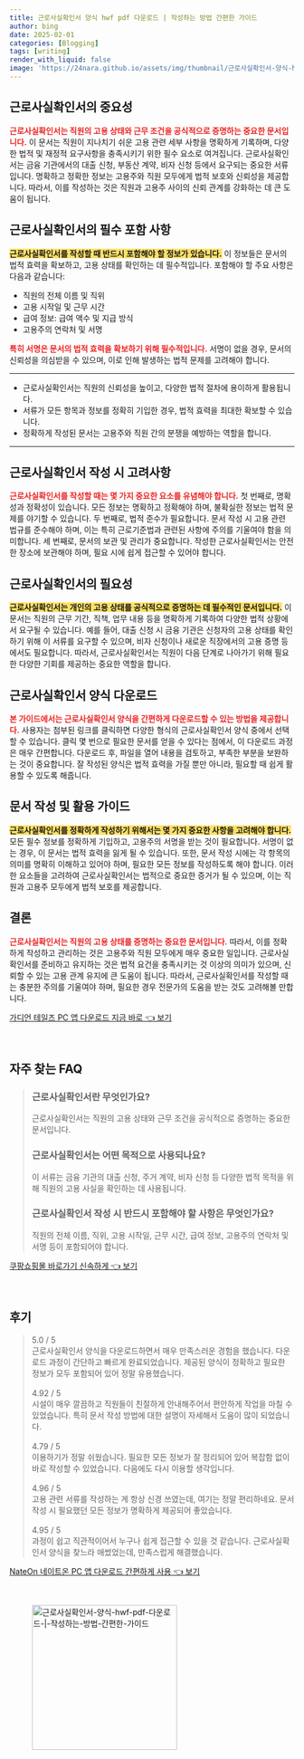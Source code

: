 ```yaml
---
title: 근로사실확인서 양식 hwf pdf 다운로드 | 작성하는 방법 간편한 가이드
author: bing
date: 2025-02-01
categories: [Blogging]
tags: [writing]
render_with_liquid: false
image: 'https://24nara.github.io/assets/img/thumbnail/근로사실확인서-양식-hwf-pdf-다운로드-|-작성하는-방법-간편한-가이드.webp'
---
```



<h2 id='근로사실확인서의 중요성'>근로사실확인서의 중요성</h2>

<p><b><span style="color: #ee2323;">근로사실확인서는 직원의 고용 상태와 근무 조건을 공식적으로 증명하는 중요한 문서입니다.</span></b> 이 문서는 직원이 지나치기 쉬운 고용 관련 세부 사항을 명확하게 기록하며, 다양한 법적 및 재정적 요구사항을 충족시키기 위한 필수 요소로 여겨집니다. 근로사실확인서는 금융 기관에서의 대출 신청, 부동산 계약, 비자 신청 등에서 요구되는 중요한 서류입니다. 명확하고 정확한 정보는 고용주와 직원 모두에게 법적 보호와 신뢰성을 제공합니다. 따라서, 이를 작성하는 것은 직원과 고용주 사이의 신뢰 관계를 강화하는 데 큰 도움이 됩니다.</p>

<h2 id='근로사실확인서의 필수 포함 사항'>근로사실확인서의 필수 포함 사항</h2>

<p><b><span style="background-color: #ffe066;">근로사실확인서를 작성할 때 반드시 포함해야 할 정보가 있습니다.</span></b> 이 정보들은 문서의 법적 효력을 확보하고, 고용 상태를 확인하는 데 필수적입니다. 포함해야 할 주요 사항은 다음과 같습니다:</p>

<ul>
    <li>직원의 전체 이름 및 직위</li>
    <li>고용 시작일 및 근무 시간</li>
    <li>급여 정보: 급여 액수 및 지급 방식</li>
    <li>고용주의 연락처 및 서명</li>
</ul>

<p><b><span style="color: #ee2323;">특히 서명은 문서의 법적 효력을 확보하기 위해 필수적입니다.</span></b> 서명이 없을 경우, 문서의 신뢰성을 의심받을 수 있으며, 이로 인해 발생하는 법적 문제를 고려해야 합니다.</p>

<hr />

<ul>
    <li>근로사실확인서는 직원의 신뢰성을 높이고, 다양한 법적 절차에 용이하게 활용됩니다.</li>
    <li>서류가 모든 항목과 정보를 정확히 기입한 경우, 법적 효력을 최대한 확보할 수 있습니다.</li>
    <li>정확하게 작성된 문서는 고용주와 직원 간의 분쟁을 예방하는 역할을 합니다.</li>
</ul>

<hr />

<h2 id='근로사실확인서 작성 시 고려사항'>근로사실확인서 작성 시 고려사항</h2>

<p><b><span style="color: #ee2323;">근로사실확인서를 작성할 때는 몇 가지 중요한 요소를 유념해야 합니다.</span></b> 첫 번째로, 명확성과 정확성이 있습니다. 모든 정보는 명확하고 정확해야 하며, 불확실한 정보는 법적 문제를 야기할 수 있습니다. 두 번째로, 법적 준수가 필요합니다. 문서 작성 시 고용 관련 법규를 준수해야 하며, 이는 특히 근로기준법과 관련된 사항에 주의를 기울여야 함을 의미합니다. 세 번째로, 문서의 보관 및 관리가 중요합니다. 작성한 근로사실확인서는 안전한 장소에 보관해야 하며, 필요 시에 쉽게 접근할 수 있어야 합니다.</p>

<h2 id='근로사실확인서의 필요성'>근로사실확인서의 필요성</h2>

<p><b><span style="background-color: #ffe066;">근로사실확인서는 개인의 고용 상태를 공식적으로 증명하는 데 필수적인 문서입니다.</span></b> 이 문서는 직원의 근무 기간, 직책, 업무 내용 등을 명확하게 기록하여 다양한 법적 상황에서 요구될 수 있습니다. 예를 들어, 대출 신청 시 금융 기관은 신청자의 고용 상태를 확인하기 위해 이 서류를 요구할 수 있으며, 비자 신청이나 새로운 직장에서의 고용 증명 등에서도 필요합니다. 따라서, 근로사실확인서는 직원이 다음 단계로 나아가기 위해 필요한 다양한 기회를 제공하는 중요한 역할을 합니다.</p>

<h2 id='근로사실확인서 양식 다운로드'>근로사실확인서 양식 다운로드</h2>

<p><b><span style="color: #ee2323;">본 가이드에서는 근로사실확인서 양식을 간편하게 다운로드할 수 있는 방법을 제공합니다.</span></b> 사용자는 첨부된 링크를 클릭하면 다양한 형식의 근로사실확인서 양식 중에서 선택할 수 있습니다. 클릭 몇 번으로 필요한 문서를 얻을 수 있다는 점에서, 이 다운로드 과정은 매우 간편합니다. 다운로드 후, 파일을 열어 내용을 검토하고, 부족한 부분을 보완하는 것이 중요합니다. 잘 작성된 양식은 법적 효력을 가질 뿐만 아니라, 필요할 때 쉽게 활용할 수 있도록 해줍니다.</p>

<h2 id='문서 작성 및 활용 가이드'>문서 작성 및 활용 가이드</h2>

<p><b><span style="background-color: #ffe066;">근로사실확인서를 정확하게 작성하기 위해서는 몇 가지 중요한 사항을 고려해야 합니다.</span></b> 모든 필수 정보를 정확하게 기입하고, 고용주의 서명을 받는 것이 필요합니다. 서명이 없는 경우, 이 문서는 법적 효력을 잃게 될 수 있습니다. 또한, 문서 작성 시에는 각 항목의 의미를 명확히 이해하고 있어야 하며, 필요한 모든 정보를 작성하도록 해야 합니다. 이러한 요소들을 고려하여 근로사실확인서는 법적으로 중요한 증거가 될 수 있으며, 이는 직원과 고용주 모두에게 법적 보호를 제공합니다.</p>

<h2 id='결론'>결론</h2>

<p><b><span style="color: #ee2323;">근로사실확인서는 직원의 고용 상태를 증명하는 중요한 문서입니다.</span></b> 따라서, 이를 정확하게 작성하고 관리하는 것은 고용주와 직원 모두에게 매우 중요한 일입니다. 근로사실확인서를 준비하고 유지하는 것은 법적 요건을 충족시키는 것 이상의 의미가 있으며, 신뢰할 수 있는 고용 관계 유지에 큰 도움이 됩니다. 따라서, 근로사실확인서를 작성할 때는 충분한 주의를 기울여야 하며, 필요한 경우 전문가의 도움을 받는 것도 고려해볼 만합니다.</p>


<p><a class="click-button" title="가디언 테일즈 PC 앱 다운로드 지금 바로" href="https://24nara.github.io/posts/%EA%B0%80%EB%94%94%EC%96%B8-%ED%85%8C%EC%9D%BC%EC%A6%88-PC-%EC%95%B1-%EB%8B%A4%EC%9A%B4%EB%A1%9C%EB%93%9C-%EC%A7%80%EA%B8%88-%EB%B0%94%EB%A1%9C/" rel="dofollow">가디언 테일즈 PC 앱 다운로드 지금 바로 👈 보기</a></p><br>
<h2 id='자주_찾는_FAQ'>자주 찾는 FAQ</h2>
<div itemscope="" itemtype="https://schema.org/FAQPage"> 
<blockquote> 
<div itemscope="" itemprop="mainEntity" itemtype="https://schema.org/Question"> 
<h3 itemprop="name">근로사실확인서란 무엇인가요?</h3> 
<div itemscope="" itemprop="acceptedAnswer" itemtype="https://schema.org/Answer"> 
<span itemprop="text"> 
<p>근로사실확인서는 직원의 고용 상태와 근무 조건을 공식적으로 증명하는 중요한 문서입니다.</p> 
</span> 
</div> 
</div> 

<div itemscope="" itemprop="mainEntity" itemtype="https://schema.org/Question"> 
<h3 itemprop="name">근로사실확인서는 어떤 목적으로 사용되나요?</h3> 
<div itemscope="" itemprop="acceptedAnswer" itemtype="https://schema.org/Answer"> 
<span itemprop="text"> 
<p>이 서류는 금융 기관의 대출 신청, 주거 계약, 비자 신청 등 다양한 법적 목적을 위해 직원의 고용 사실을 확인하는 데 사용됩니다.</p> 
</span> 
</div> 
</div> 

<div itemscope="" itemprop="mainEntity" itemtype="https://schema.org/Question"> 
<h3 itemprop="name">근로사실확인서 작성 시 반드시 포함해야 할 사항은 무엇인가요?</h3> 
<div itemscope="" itemprop="acceptedAnswer" itemtype="https://schema.org/Answer"> 
<span itemprop="text"> 
<p>직원의 전체 이름, 직위, 고용 시작일, 근무 시간, 급여 정보, 고용주의 연락처 및 서명 등이 포함되어야 합니다.</p> 
</span> 
</div> 
</div> 

</blockquote> 
</div>
<p><a class="click-button" title="쿠팡쇼핑몰 바로가기 신속하게" href="https://24nara.github.io/posts/%EC%BF%A0%ED%8C%A1%EC%87%BC%ED%95%91%EB%AA%B0-%EB%B0%94%EB%A1%9C%EA%B0%80%EA%B8%B0-%EC%8B%A0%EC%86%8D%ED%95%98%EA%B2%8C/" rel="dofollow">쿠팡쇼핑몰 바로가기 신속하게 👈 보기</a></p><br>
<h2 id='후기'>후기</h2>
<div itemscope itemtype="https://schema.org/Product">
  <blockquote>
  <div itemprop="review" itemscope itemtype="https://schema.org/Review">
      <div itemprop="reviewRating" itemscope itemtype="https://schema.org/Rating"> <span itemprop="ratingValue">5.0</span> / <span itemprop="bestRating">5</span> </div>
      <span itemprop="reviewBody">근로사실확인서 양식을 다운로드하면서 매우 만족스러운 경험을 했습니다. 다운로드 과정이 간단하고 빠르게 완료되었습니다. 제공된 양식이 정확하고 필요한 정보가 모두 포함되어 있어 정말 유용했습니다.</span>
  </div>
  <br>
  <div itemprop="review" itemscope itemtype="https://schema.org/Review">
      <div itemprop="reviewRating" itemscope itemtype="https://schema.org/Rating"> <span itemprop="ratingValue">4.92</span> / <span itemprop="bestRating">5</span> </div>
      <span itemprop="reviewBody">시설이 매우 깔끔하고 직원들이 친절하게 안내해주어서 편안하게 작업을 마칠 수 있었습니다. 특히 문서 작성 방법에 대한 설명이 자세해서 도움이 많이 되었습니다.</span>
  </div>
  <br>
  <div itemprop="review" itemscope itemtype="https://schema.org/Review">
      <div itemprop="reviewRating" itemscope itemtype="https://schema.org/Rating"> <span itemprop="ratingValue">4.79</span> / <span itemprop="bestRating">5</span> </div>
      <span itemprop="reviewBody">이용하기가 정말 쉬웠습니다. 필요한 모든 정보가 잘 정리되어 있어 복잡함 없이 바로 작성할 수 있었습니다. 다음에도 다시 이용할 생각입니다.</span>
  </div>
  <br>
  <div itemprop="review" itemscope itemtype="https://schema.org/Review">
      <div itemprop="reviewRating" itemscope itemtype="https://schema.org/Rating"> <span itemprop="ratingValue">4.96</span> / <span itemprop="bestRating">5</span> </div>
      <span itemprop="reviewBody">고용 관련 서류를 작성하는 게 항상 신경 쓰였는데, 여기는 정말 편리하네요. 문서 작성 시 필요했던 모든 정보가 명확하게 제공되어 좋았습니다.</span>
  </div>
  <br>
  <div itemprop="review" itemscope itemtype="https://schema.org/Review">
      <div itemprop="reviewRating" itemscope itemtype="https://schema.org/Rating"> <span itemprop="ratingValue">4.95</span> / <span itemprop="bestRating">5</span> </div>
      <span itemprop="reviewBody">과정이 쉽고 직관적이어서 누구나 쉽게 접근할 수 있을 것 같습니다. 근로사실확인서 양식을 찾느라 애썼었는데, 만족스럽게 해결했습니다.</span>
  </div>
  </blockquote>
</div>
<p><a class="click-button" title="NateOn 네이트온 PC 앱 다운로드 간편하게 사용" href="https://24nara.github.io/posts/NateOn-%EB%84%A4%EC%9D%B4%ED%8A%B8%EC%98%A8-PC-%EC%95%B1-%EB%8B%A4%EC%9A%B4%EB%A1%9C%EB%93%9C-%EA%B0%84%ED%8E%B8%ED%95%98%EA%B2%8C-%EC%82%AC%EC%9A%A9/" rel="dofollow">NateOn 네이트온 PC 앱 다운로드 간편하게 사용 👈 보기</a></p><br>
<figure class="image"><img src="https://24nara.github.io/assets/img/thumbnail/근로사실확인서-양식-hwf-pdf-다운로드-|-작성하는-방법-간편한-가이드.webp" alt="근로사실확인서-양식-hwf-pdf-다운로드-|-작성하는-방법-간편한-가이드" width="256" height="256"></figure>